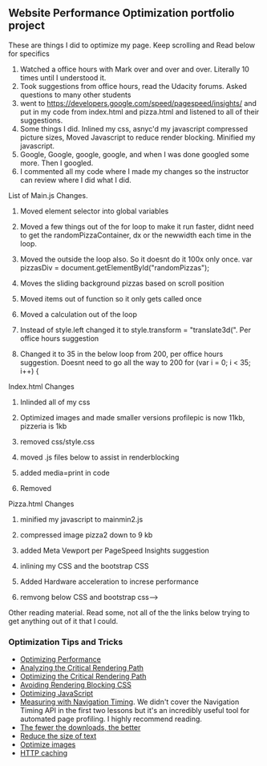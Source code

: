## Website Performance Optimization portfolio project


These are things I did to optimize my page. Keep scrolling and Read below for specifics

1.  Watched a office hours with Mark over and over and over. Literally 10 times until I understood it.
2.  Took suggestions from office hours, read the Udacity forums.  Asked questions to many other students
3.  went to https://developers.google.com/speed/pagespeed/insights/ and put in my code from index.html and pizza.html and listened to all of their suggestions.
4.  Some things I did.  Inlined my css, asnyc'd my javascript compressed picture sizes, Moved Javascript to reduce render blocking.
	Minified my javascript.
5.  Google, Google, google, google, and when I was done googled some more.  Then I googled.
6.  I commented all my code where I made my changes so the instructor can review where I did what I did.

List of Main.js Changes.

1. Moved element selector into global variables

2. Moved a few things out of the for loop to make it run faster, didnt need to get the randomPizzaContainer, dx or the newwidth each time in the loop.

3. Moved the outside the loop also.  So it doesnt do it 100x only once. 
var pizzasDiv = document.getElementById("randomPizzas");

4. Moves the sliding background pizzas based on scroll position

5. Moved items out of function so it only gets called once

6. Moved a calculation out of the loop

7. Instead of style.left changed it to style.transform = "translate3d(".  Per office hours suggestion

8. Changed it to 35 in the below loop from 200, per office hours suggestion.  Doesnt need to go all the way to 200
  for (var i = 0; i < 35; i++) {


Index.html Changes

1. Inlinded all of my css

2. Optimized images and made smaller versions
profilepic is now 11kb, pizzeria is 1kb

3. removed css/style.css 

4. moved .js files below to assist in renderblocking 
    <script src="http://www.google-analytics.com/analytics.js" async ></script>
    <script async src="js/perfmatters.js"></script>

5. added media=print in code
 <link href="css/print.css" rel="stylesheet" media="print">

6. Removed <link href="//fonts.googleapis.com/css?family=Open+Sans:400,700" rel="stylesheet">


Pizza.html Changes

1. minified my javascript to mainmin2.js

2. compressed image pizza2 down to 9 kb

3. added Meta Vewport per PageSpeed Insights suggestion

4. inlining my CSS and the bootstrap CSS

5. Added Hardware acceleration to increse performance

6. remvong below CSS and bootstrap css--> 
<link rel="stylesheet" href="css/style.css">
<link rel="stylesheet" href="css/bootstrap-grid.css">




Other reading material.  Read some, not all of the the links below trying to get anything out of it that I could.  


### Optimization Tips and Tricks
* [Optimizing Performance](https://developers.google.com/web/fundamentals/performance/ "web performance")
* [Analyzing the Critical Rendering Path](https://developers.google.com/web/fundamentals/performance/critical-rendering-path/analyzing-crp.html "analyzing crp")
* [Optimizing the Critical Rendering Path](https://developers.google.com/web/fundamentals/performance/critical-rendering-path/optimizing-critical-rendering-path.html "optimize the crp!")
* [Avoiding Rendering Blocking CSS](https://developers.google.com/web/fundamentals/performance/critical-rendering-path/render-blocking-css.html "render blocking css")
* [Optimizing JavaScript](https://developers.google.com/web/fundamentals/performance/critical-rendering-path/adding-interactivity-with-javascript.html "javascript")
* [Measuring with Navigation Timing](https://developers.google.com/web/fundamentals/performance/critical-rendering-path/measure-crp.html "nav timing api"). We didn't cover the Navigation Timing API in the first two lessons but it's an incredibly useful tool for automated page profiling. I highly recommend reading.
* <a href="https://developers.google.com/web/fundamentals/performance/optimizing-content-efficiency/eliminate-downloads.html">The fewer the downloads, the better</a>
* <a href="https://developers.google.com/web/fundamentals/performance/optimizing-content-efficiency/optimize-encoding-and-transfer.html">Reduce the size of text</a>
* <a href="https://developers.google.com/web/fundamentals/performance/optimizing-content-efficiency/image-optimization.html">Optimize images</a>
* <a href="https://developers.google.com/web/fundamentals/performance/optimizing-content-efficiency/http-caching.html">HTTP caching</a>


